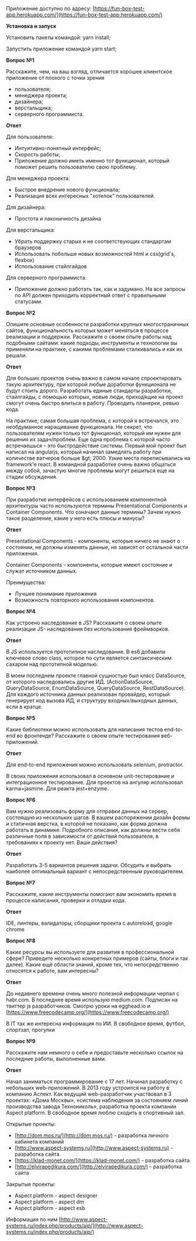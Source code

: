 Приложение доступно по адресу: [https://fun-box-test-app.herokuapp.com/](https://fun-box-test-app.herokuapp.com/)

**Установка и запуск**

Установить пакеты командой: yarn install;

Запустить приложение командой yarn start;

**Вопрос №1**

Расскажите, чем, на ваш взгляд, отличается хорошее клиентское приложение от плохого с точки зрения

- пользователя;
- менеджера проекта;
- дизайнера;
- верстальщика;
- серверного программиста.

**Ответ**

Для пользователя:

- Интуитивно-понятный интерфейс;
- Скорость работы;
- Приложение должно иметь именно тот функционал, который поможет решить пользователю свою проблему.

Для менеджера проекта:

- Быстрое внедрение нового функционала;
- Реализация всех интересных &quot;хотелок&quot; пользователей.

Для дизайнера:

- Простота и лаконичность дизайна

Для верстальщика:

- Убрать поддержку старых и не соответствующих стандартам браузеров
- Использовать побольше новых возможностей html и css(grid&#39;s, flexbox)
- Использование стайлгайдов

Для серверного программиста:

- Приложение должно работать так, как и задумано. На все запросы по API должен приходить корректный ответ с правильными статусами.

**Вопрос №2**

Опишите основные особенности разработки крупных многостраничных сайтов, функциональность которых может меняться в процессе реализации и поддержки. Расскажите о своем опыте работы над подобными сайтами: какие подходы, инструменты и технологии вы применяли на практике, с какими проблемами сталкивались и как их решали.

**Ответ**

Для больших проектов очень важно в самом начале спроектировать такую архитектуру, при которой любые доработки функционала не будут стоить дорого. Разработать единые стандарты разработки, стайлгайды, с помощью которых, новые люди, приходящие на проект смогут очень быстро влиться в работу. Проводить планерки, ревью кода.

На практике, самая большая проблема, с которой я встречался, это необдуманное наращивание функционала. Не секрет, что пользователям нужен только тот функционал, который им нужен для решения их задач/проблем. Еще одна проблема с которой часто встречаешься - это быстродействие системы. Первый мой проект был написал на angularjs, который начинал замедлять работу при количестве ватчеров больше \&gt; 2000. Узкие места переписывались на framework&#39;e react. В командной разработке очень важно общаться между собой, зачастую многие проблемы могут решиться еще на стадии обсуждения.

**Вопрос №3**

При разработке интерфейсов с использованием компонентной архитектуры часто используются термины Presentational Сomponents и Сontainer Сomponents. Что означают данные термины? Зачем нужно такое разделение, какие у него есть плюсы и минусы?

**Ответ**

Presentational Сomponents - компоненты, которые ничего не знают о состоянии, не должны изменять данные, не зависят от остальной части приложения.

Сontainer Сomponents - компоненты, которые имеют состояние и служат источником данных.

Преимущества:

- Лучшее понимание приложения
- Возможность повторного использования компонентов.

**Вопрос №4**

Как устроено наследование в JS? Расскажите о своем опыте реализации JS- наследования без использования фреймворков.

**Ответ**

В JS используется прототипное наследование. В es6 добавили ключевое слово class, которое по сути является синтаксическим сахаром над прототипной моделью.

В моем последнем проекте главной сущностью был класс DataSource, от которого наследовались другие ИД. (ActionDataSource, QueryDataSource, EnumDataSource, QueryDataSource, RestDataSource). Для каждого источника данных реализован провайдер, который генерирует код вызова ИД, и структуру входных/выходных данных, если в кратце.

**Вопрос №5**

Какие библиотеки можно использовать для написания тестов end-to-end во фронтенде? Расскажите о своем опыте тестирования веб-приложений.

**Ответ**

Для end-to-end приложения можно использовать selenium, protractor.

В своих приложения использовал в основном unit-тестирование и интеграционное тестирование. Для проектов на ангуляр использовал karma+jasmine. Для реакта jest+enzyme.

**Вопрос №6**

Вам нужно реализовать форму для отправки данных на сервер, состоящую из нескольких шагов. В вашем распоряжении дизайн формы и статичная верстка, в которой не показано, как форма должна работать в динамике. Подробного описания, как должны вести себя различные поля в зависимости от действий пользователя, в требованиях к проекту нет. Ваши действия?

**Ответ**

Разработать 3-5 вариантов решения задачи. Обсудить и выбрать наиболее оптимальный вариант с непосредственным руководителем.

**Вопрос №7**

Расскажите, какие инструменты помогают вам экономить время в процессе написания, проверки и отладки кода.

**Ответ**

IDE, линтеры, валидаторы, сборщики проекта c autoreload, google chrome

**Вопрос №8**

Какие ресурсы вы используете для развития в профессиональной сфере? Приведите несколько конкретных примеров (сайты, блоги и так далее). Какие ещё области знаний, кроме тех, что непосредственно относятся к работе, вам интересны?

**Ответ**

До недавнего времени очень много полезной информации черпал с habr.com. В последнее время использую medium.com. Подписан на твиттер js разработчиков. Смотрю уроки на egghead.io и [https://www.freecodecamp.org/](https://www.freecodecamp.org/)

В IT так же интересна информация по ИИ. В свободное время, футбол, спортзал, прогулки

**Вопрос №9**

Расскажите нам немного о себе и предоставьте несколько ссылок на последние работы, выполненные вами.

**Ответ**

Начал заниматься программирование с 17 лет. Начинал разработку с небольших web-приложений. В 2013 году устроился на работу в компанию Аспект. Как ведущий web-разработчик участвовал в 3 проектах: «Дома Москвы», «система наблюдения за состоянием линий производства завода Технониколь», разработка проекта компании Aspect platform. В свободное время люблю сходить в спортивный зал.

Открытые проекты:

- [http://dom.mos.ru/](http://dom.mos.ru/) - разработка личного кабинета компаний
- [http://www.aspect-systems.ru](http://www.aspect-systems.ru) - разработка сайта
- [https://klad-monet.com/](https://klad-monet.com/) - разработка сайта
- [http://elvirapedikura.com/](http://elvirapedikura.com/) - разработка сайта

Закрытые проекты:

- Aspect platform - aspect designer
- Aspect platform - aspect dm
- Aspect platform - aspect esb

Информация по ним [http://www.aspect-systems.ru/index.php/products/aip/](http://www.aspect-systems.ru/index.php/products/aip/)